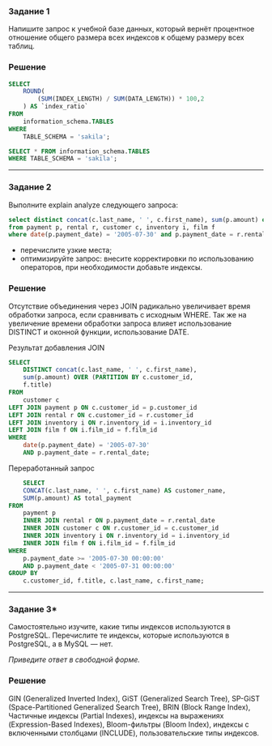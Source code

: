 ### Задание 1

Напишите запрос к учебной базе данных, который вернёт процентное отношение общего размера всех индексов к общему размеру всех таблиц.

### Решение
```sql
SELECT 
    ROUND(
        (SUM(INDEX_LENGTH) / SUM(DATA_LENGTH)) * 100,2
    ) AS `index_ratio`
FROM 
    information_schema.TABLES
WHERE 
    TABLE_SCHEMA = 'sakila';

SELECT * FROM information_schema.TABLES
WHERE TABLE_SCHEMA = 'sakila';
```

---

### Задание 2

Выполните explain analyze следующего запроса:
```sql
select distinct concat(c.last_name, ' ', c.first_name), sum(p.amount) over (partition by c.customer_id, f.title)
from payment p, rental r, customer c, inventory i, film f
where date(p.payment_date) = '2005-07-30' and p.payment_date = r.rental_date and r.customer_id = c.customer_id and i.inventory_id = r.inventory_id
```
- перечислите узкие места;
- оптимизируйте запрос: внесите корректировки по использованию операторов, при необходимости добавьте индексы.

### Решение
Отсутствие объединения через JOIN радикально увеличивает время обработки запроса, если сравнивать с исходным WHERE. Так же на увеличение времени обработки запроса влияет использование DISTINCT и оконной функции, использование DATE. 

Результат добавления JOIN
```sql
SELECT
	DISTINCT concat(c.last_name, ' ', c.first_name),
	sum(p.amount) OVER (PARTITION BY c.customer_id,
	f.title)
FROM
	customer c
LEFT JOIN payment p ON c.customer_id = p.customer_id
LEFT JOIN rental r ON c.customer_id = r.customer_id
LEFT JOIN inventory i ON r.inventory_id = i.inventory_id
LEFT JOIN film f ON i.film_id = f.film_id
WHERE
	date(p.payment_date) = '2005-07-30'
	AND p.payment_date = r.rental_date;
```
Переработанный запрос
```sql
	SELECT
    CONCAT(c.last_name, ' ', c.first_name) AS customer_name,
    SUM(p.amount) AS total_payment
FROM
    payment p
    INNER JOIN rental r ON p.payment_date = r.rental_date
    INNER JOIN customer c ON r.customer_id = c.customer_id
    INNER JOIN inventory i ON r.inventory_id = i.inventory_id
    INNER JOIN film f ON i.film_id = f.film_id
WHERE
    p.payment_date >= '2005-07-30 00:00:00'
    AND p.payment_date < '2005-07-31 00:00:00'
GROUP BY
    c.customer_id, f.title, c.last_name, c.first_name;
```

---
 
### Задание 3*

Самостоятельно изучите, какие типы индексов используются в PostgreSQL. Перечислите те индексы, которые используются в PostgreSQL, а в MySQL — нет.

*Приведите ответ в свободной форме.*

### Решение

GIN (Generalized Inverted Index), GiST (Generalized Search Tree), SP-GiST (Space-Partitioned Generalized Search Tree), BRIN (Block Range Index), Частичные индексы (Partial Indexes), индексы на выражениях (Expression-Based Indexes), Bloom-фильтры (Bloom Index), индексы с включенными столбцами (INCLUDE), пользовательские типы индексов.
